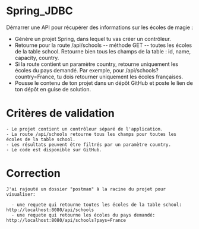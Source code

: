 # Spring_JDBC

Démarrer une API pour récupérer des informations sur les écoles de magie :

  - Génère un projet Spring, dans lequel tu vas créer un contrôleur.
  - Retourne pour la route /api/schools -- méthode GET -- toutes les écoles de la table school. Retourne bien tous les champs de la table : id, name, capacity, country.
  - Si la route contient un paramètre country, retourne uniquement les écoles du pays demandé. Par exemple, pour /api/schools?country=France, tu dois retourner uniquement les écoles françaises.
  - Pousse le contenu de ton projet dans un dépôt GitHub et poste le lien de ton dépôt en guise de solution.
  
  # Critères de validation
  
    - Le projet contient un contrôleur séparé de l'application.
    - La route /api/schools retourne tous les champs pour toutes les écoles de la table school.
    - Les résultats peuvent être filtrés par un paramètre country.
    - Le code est disponible sur GitHub.

  # Correction
  
    J'ai rajouté un dossier "postman" à la racine du projet pour visualiser:
  
      - une requete qui retourne toutes les écoles de la table school: http://localhost:8080/api/schools 
      - une requete qui retourne les écoles du pays demandé: http://localhost:8080/api/schools?pays=France
      
